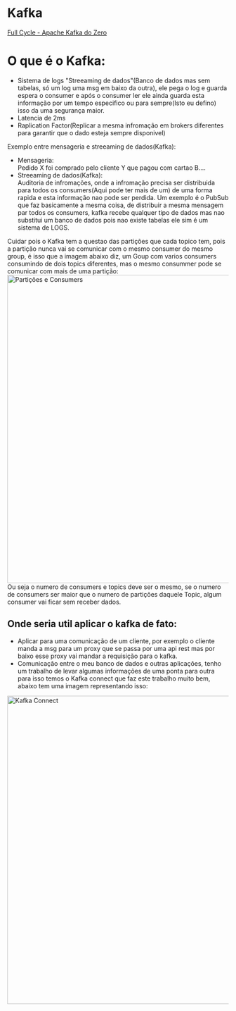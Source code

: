 # Kafka
[Full Cycle - Apache Kafka do Zero](https://www.youtube.com/watch?v=2uCEww7x4rs)
# O que é o Kafka:
- Sistema de logs "Streeaming de dados"(Banco de dados mas sem tabelas, só um log uma msg em baixo da outra), ele pega o log e guarda espera o consumer e após o consumer ler ele ainda guarda esta informação por um tempo especifico ou para sempre(Isto eu defino) isso da uma segurança maior.<br>
- Latencia de 2ms<br>
- Raplication Factor(Replicar a mesma infromação em brokers diferentes para garantir que o dado esteja sempre disponivel)<br>

Exemplo entre mensageria e streeaming de dados(Kafka):<br>
- Mensageria:<br>
 Pedido X foi comprado pelo cliente Y que pagou com cartao B....<br>
 - Streeaming de dados(Kafka):<br>
 Auditoria de infromações, onde a infromação precisa ser distribuida para todos os consumers(Aqui pode ter mais de um) de uma forma rapida e esta informação nao pode ser perdida. Um exemplo é o PubSub que faz basicamente a mesma coisa, de distribuir a mesma mensagem par todos os consumers, kafka recebe qualquer tipo de dados mas nao substitui um banco de dados pois nao existe tabelas ele sim é um sistema de LOGS.<br>

Cuidar pois o Kafka tem a questao das partições que cada topico tem, pois a partição nunca vai se comunicar com o mesmo consumer do mesmo group, é isso que a imagem abaixo diz, um Goup com varios consumers consumindo de dois topics diferentes, mas o mesmo consummer pode se comunicar com mais de uma partição:  <br>
<img src="https://github.com/Eliezer090/Kafka/blob/e5ccfbe3912041a1ffcc6d7d194d5c31670ad88f/Captura%20de%20Tela%202021-12-08%20a%CC%80s%2021.14.41.png" width="700" title="Partições e Consumers"> <br>
Ou seja o numero de consumers e topics deve ser o mesmo, se o numero de consumers ser maior que o numero de partições daquele Topic, algum consumer vai ficar sem receber dados.
## Onde seria util aplicar o kafka de fato:
 - Aplicar para uma comunicação de um cliente, por exemplo o cliente manda a msg para um proxy que se passa por uma api rest mas por baixo esse proxy vai mandar a requisição para o kafka.<br>
 - Comunicação entre o meu banco de dados e outras aplicações, tenho um trabalho de levar algumas informações de uma ponta para outra para isso temos o Kafka connect que faz este trabalho muito bem, abaixo tem uma imagem representando isso: <br>
 <img src="https://github.com/Eliezer090/Kafka/blob/ffe866a2a0267be83c8a0debe2e7f6b1f98c9117/Captura%20de%20Tela%202021-12-08%20a%CC%80s%2021.09.58.png" width="700" title="Kafka Connect">




